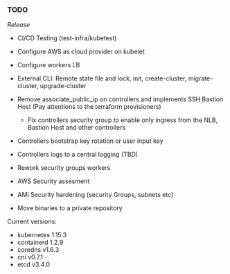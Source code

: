 ### TODO

*Release*
* CI/CD Testing (test-infra/kubetest)
* Configure AWS as cloud provider on kubelet
* Configure workers LB
* External CLI: Remote state file and lock, init, create-cluster, migrate-cluster, upgrade-cluster
* Remove associate_public_ip on controllers and implements SSH Bastion Host (Pay attentions to the terraform provisioners)
    * Fix controllers security group to enable only ingress from the NLB, Bastion Host and other controllers
* Controllers bootstrap key rotation or user input key
* Controllers logs to a central logging (TBD)
* Rework security groups workers
* AWS Security assesment
* AMI Security hardening (security Groups, subnets etc)

* Move binaries to a private repository

Current versions:

* kubernetes 1.15.3
* containerd 1.2.9
* coredns v1.6.3
* cni v0.7.1
* etcd v3.4.0
